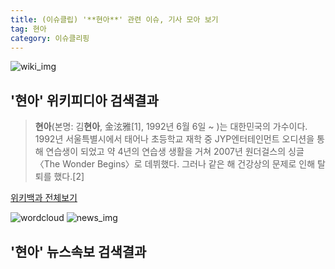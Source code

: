 ```yaml
---
title: (이슈클립) '**현아**' 관련 이슈, 기사 모아 보기
tag: 현아
category: 이슈클리핑
---
```

![wiki_img](https://user-images.githubusercontent.com/42597476/44503234-41136a80-a6d0-11e8-9071-6fc6418eafe4.png)
## **'**현아**'** 위키피디아 검색결과
>**현아**(본명: 김**현아**, 金泫雅[1], 1992년 6월 6일 ~ )는 대한민국의 가수이다. 1992년 서울특별시에서 태어나 초등학교 재학 중 JYP엔터테인먼트 오디션을 통해 연습생이 되었고 약 4년의 연습생 생활을 거쳐 2007년 원더걸스의 싱글 〈The Wonder Begins〉로 데뷔했다. 그러나 같은 해 건강상의 문제로 인해 탈퇴를 했다.[2]

<a href="https://ko.wikipedia.org/wiki/현아" target="_blank">위키백과 전체보기</a>

![wordcloud](https://s3.ap-northeast-2.amazonaws.com/lyrics101-wordcloud/2018-09-14-1536868785.png)
![news_img](https://user-images.githubusercontent.com/42597476/44507050-1206f400-a6e4-11e8-8d98-7ffbfebb353f.png)
## **'**현아**'** 뉴스속보 검색결과

